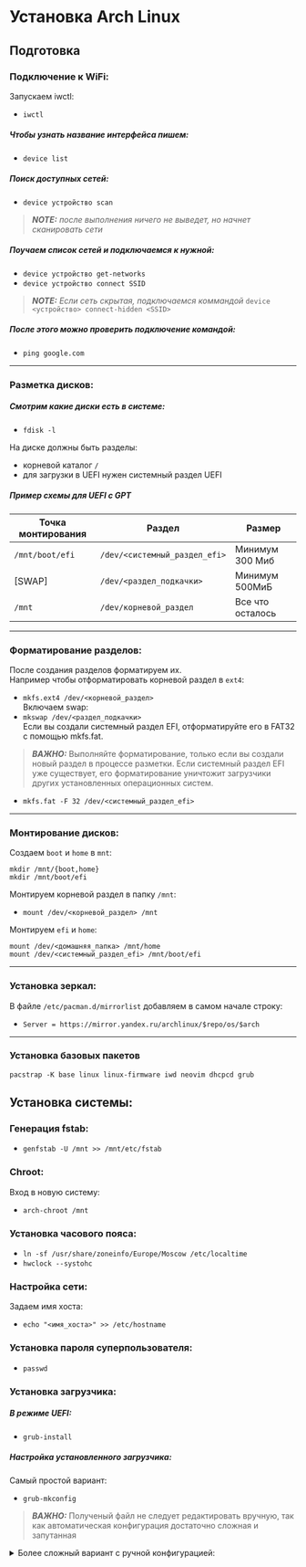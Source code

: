 # Установка Arch Linux
## Подготовка
### Подключение к WiFi:
Запускаем iwctl:  
 - `iwctl`
##### Чтобы узнать название интерфейса пишем:
 - `device list`
##### Поиск доступных сетей:
 - `device устройство scan`  
> **_NOTE:_** _после выполнения ничего не выведет, но начнет сканировать сети_
##### Поучаем список сетей и подключаемся к нужной:
 - `device устройство get-networks`
 - `device устройство connect SSID`  
 > **_NOTE:_** <i>Если сеть скрытая, подключаемся коммандой </i> `device <устройство> connect-hidden <SSID>`  
##### После этого можно проверить подключение командой:
 - `ping google.com`
 
 ---

### Разметка дисков:
##### Смотрим какие диски есть в системе:
 - `fdisk -l`

На диске должны быть разделы:
 - корневой каталог `/`
 - для загрузки в UEFI нужен системный раздел UEFI
##### Пример схемы для UEFI с GPT
|Точка монтирования|Раздел|Размер|
|------------------|------|------|
|`/mnt/boot/efi`|`/dev/<системный_раздел_efi>`|Минимум 300 Миб|
|[SWAP]|`/dev/<раздел_подкачки>`|Минимум 500МиБ|
|`/mnt`|`/dev/корневой_раздел`|Все что осталось|
---
### Форматирование разделов:
После создания разделов форматируем их.  
Например чтобы отформатировать корневой раздел в `ext4`:  
 - `mkfs.ext4 /dev/<корневой_раздел>`  
Включаем swap:  
 - `mkswap /dev/<раздел_подкачки>`  
Если вы создали системный раздел EFI, отформатируйте его в FAT32 с помощью mkfs.fat.  
 > **_ВАЖНО:_** Выполняйте форматирование, только если вы создали новый раздел в процессе разметки. Если системный раздел EFI уже существует, его форматирование уничтожит загрузчики других установленных операционных систем.
 - `mkfs.fat -F 32 /dev/<системный_раздел_efi>`
---
### Монтирование дисков:  
Создаем `boot` и `home` в `mnt`:
 ```
mkdir /mnt/{boot,home}  
mkdir /mnt/boot/efi
 ```

Mонтируем корневой раздел в папку `/mnt`:
 - `mount /dev/<корневой_раздел> /mnt`

Монтируем `efi` и `home`:
 ```
 mount /dev/<домашняя_папка> /mnt/home
 mount /dev/<системный_раздел_efi> /mnt/boot/efi
 ```
---
### Установка зеркал:  
В файле `/etc/pacman.d/mirrorlist` добавляем в самом начале строку:
 - `Server = https://mirror.yandex.ru/archlinux/$repo/os/$arch`
---
### Установка базовых пакетов
```
pacstrap -K base linux linux-firmware iwd neovim dhcpcd grub
```

## Установка системы:
### Генерация fstab:
 - `genfstab -U /mnt >> /mnt/etc/fstab`
### Chroot:
Вход в новую систему:
 - `arch-chroot /mnt`
### Установка часового пояса:
 - `ln -sf /usr/share/zoneinfo/Europe/Moscow /etc/localtime`
 - `hwclock --systohc`
### Настройка сети:
Задаем имя хоста:
 - `echo "<имя_хоста>" >> /etc/hostname`
### Установка пароля суперпользователя:
 - `passwd`
### Установка загрузчика:
##### В режиме UEFI:
 - `grub-install`
##### Настройка установленного загрузчика:
Самый простой вариант:
 - `grub-mkconfig`

> **_ВАЖНО:_** Полученый файл не следует редактировать вручную, так как автоматическая конфигурация достаточно сложная и запутанная

<details>
<summary>Более сложный вариант с ручной конфигурацией:</summary>
Вынос конфигурации grub в отдельный файл, и защита от изменений grub.cfg:

 ```
 echo ". $prefix/menu.cfg" >> /boot/grub/grub.cfg
 chattr +i /boot/grub/grub.cfg
 echo "#grub menu config" >> /boot/grub/menu.cfg
 ```

Содержимое файла `menu.cfg`:
 - `nvim /boot/grub/menu.cfg`
 ```
 set timeout=5
 menuentry "Arch Linux" {
 linux /boot/vmlinuz-linux root=UUID=<UUID_root_диска> rw
 initrd /boot/initramfs-linux.img
 }
 ```
Это самая простая конфигурация, другие параметры можно посмотреть [тут](https://wiki.archlinux.org/title/GRUB) 
</details>


